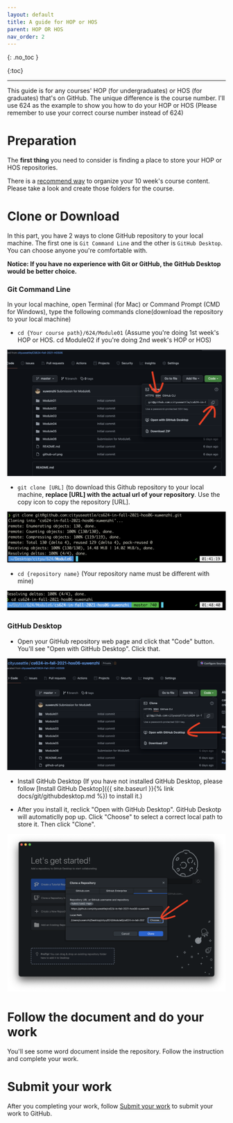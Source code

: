 ```yaml
---
layout: default
title: A guide for HOP or HOS
parent: HOP OR HOS
nav_order: 2
---
```



{: .no_toc }


{:toc}

---


This guide is for any courses' HOP (for undergraduates) or HOS (for graduates) that's on GitHub. The unique difference is the course number. I'll use 624 as the example to show you how to do your HOP or HOS (Please remember to use your correct course number instead of 624)

# Preparation

The **first thing** you need to consider is finding a place to store your HOP or HOS repositories. 

There is a [recommend way](../organization/) to organize your 10 week's course content. Please take a look and create those folders for the course.

# Clone or Download

In this part, you have 2 ways to clone GitHub repository to your local machine. The first one is `Git Command Line` and the other is `GitHub Desktop`. You can choose anyone you're comfortable with.

**Notice: If you have no experience with Git or GitHub, the GitHub Desktop would be better choice.**


### Git Command Line

 In your local machine, open Terminal (for Mac) or Command Prompt (CMD for Windows), type the following commands clone(download the repository to your local machine)

* `cd {Your course path}/624/Module01` (Assume you're doing 1st week's HOP or HOS. cd Module02 if you're doing 2nd week's HOP or HOS)

![HOP and HOS organized sturcture](/assets/images/hos-readme-sample.png)

* `git clone [URL]` (to download this Github repository to your local machine, **replace [URL] with the actual url of your repository**. Use the copy icon to copy the repository [URL].

![HOP and HOS organized sturcture](/assets/images/hos-readme-clone.png)

* `cd {repository name}` (Your repository name must be different with mine)

![HOP and HOS organized sturcture](/assets/images/hos-readme-cd.png)

### GitHub Desktop

* Open your GitHub repository web page and click that "Code" button. You'll see "Open with GitHub Desktop". Click that.

![](/assets/images/hos-readme-clone-desktop.png)

* Install GitHub Desktop (If you have not installed GitHub Desktop, please follow [Install GitHub Desktop]({{ site.baseurl }}{% link docs/git/githubdesktop.md %}) to install it.)

* After you install it, reclick "Open with GitHub Desktop". GitHub Deskotp will automaticlly pop up. Click "Choose" to select a correct local path to store it. Then click "Clone".

![](/assets/images/github-desktop-clone.png)



# Follow the document and do your work

You'll see some word document inside the repository. Follow the instruction and complete your work.


# Submit your work

After you completing your work, follow [Submit your work](../submit/) to submit your work to GitHub.
